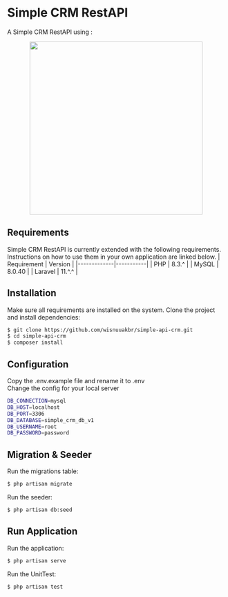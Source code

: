 # Simple CRM RestAPI

A Simple CRM RestAPI using :

<p align="center"><a href="https://laravel.com" target="_blank"><img src="https://raw.githubusercontent.com/laravel/art/master/logo-lockup/5%20SVG/2%20CMYK/1%20Full%20Color/laravel-logolockup-cmyk-red.svg" width="400"></a></p>

## Requirements

Simple CRM RestAPI is currently extended with the following requirements.  
Instructions on how to use them in your own application are linked below.
| Requirement | Version   |
|-------------|-----------|
| PHP         |   8.3.^   |
| MySQL       |   8.0.40  |
| Laravel     |   11.^.^  |

## Installation

Make sure all requirements are installed on the system.
Clone the project and install dependencies:

```bash
$ git clone https://github.com/wisnuuakbr/simple-api-crm.git
$ cd simple-api-crm
$ composer install
```

## Configuration

Copy the .env.example file and rename it to .env  
Change the config for your local server

```bash
DB_CONNECTION=mysql
DB_HOST=localhost
DB_PORT=3306
DB_DATABASE=simple_crm_db_v1
DB_USERNAME=root
DB_PASSWORD=password
```

## Migration & Seeder

Run the migrations table:

```bash
$ php artisan migrate
```

Run the seeder:

```bash
$ php artisan db:seed
```

## Run Application

Run the application:

```bash
$ php artisan serve
```

Run the UnitTest:

```bash
$ php artisan test
```
